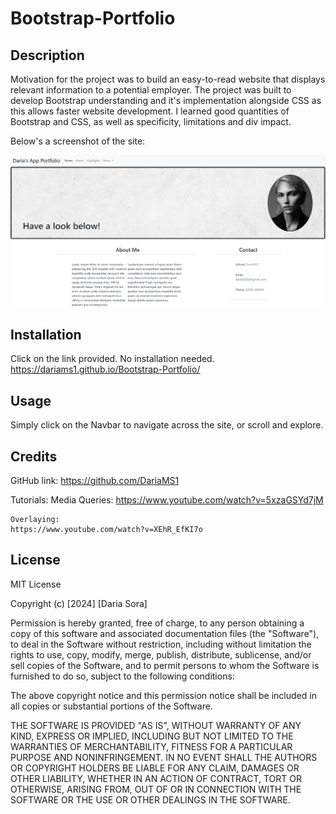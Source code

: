 # Bootstrap-Portfolio

## Description

Motivation for the project was to build an easy-to-read website that displays relevant information to a potential employer.
The project was built to develop Bootstrap understanding and it's implementation alongside CSS as this allows faster website development.
I learned good quantities of Bootstrap and CSS, as well as specificity, limitations and div impact.

Below's a screenshot of the site:

![Screenshot of the top of the portfolio page](/assets/images/Screenshot%202024-03-14%20192412.png "Opening page")

## Installation

Click on the link provided. No installation needed.
https://dariams1.github.io/Bootstrap-Portfolio/ 

## Usage

Simply click on the Navbar to navigate across the site, or scroll and explore.

## Credits

GitHub link: https://github.com/DariaMS1

Tutorials:
    Media Queries:
    https://www.youtube.com/watch?v=5xzaGSYd7jM

    Overlaying:
    https://www.youtube.com/watch?v=XEhR_EfKI7o

## License

MIT License

Copyright (c) [2024] [Daria Sora]

Permission is hereby granted, free of charge, to any person obtaining a copy
of this software and associated documentation files (the "Software"), to deal
in the Software without restriction, including without limitation the rights
to use, copy, modify, merge, publish, distribute, sublicense, and/or sell
copies of the Software, and to permit persons to whom the Software is
furnished to do so, subject to the following conditions:

The above copyright notice and this permission notice shall be included in all
copies or substantial portions of the Software.

THE SOFTWARE IS PROVIDED "AS IS", WITHOUT WARRANTY OF ANY KIND, EXPRESS OR
IMPLIED, INCLUDING BUT NOT LIMITED TO THE WARRANTIES OF MERCHANTABILITY,
FITNESS FOR A PARTICULAR PURPOSE AND NONINFRINGEMENT. IN NO EVENT SHALL THE
AUTHORS OR COPYRIGHT HOLDERS BE LIABLE FOR ANY CLAIM, DAMAGES OR OTHER
LIABILITY, WHETHER IN AN ACTION OF CONTRACT, TORT OR OTHERWISE, ARISING FROM,
OUT OF OR IN CONNECTION WITH THE SOFTWARE OR THE USE OR OTHER DEALINGS IN THE
SOFTWARE.
